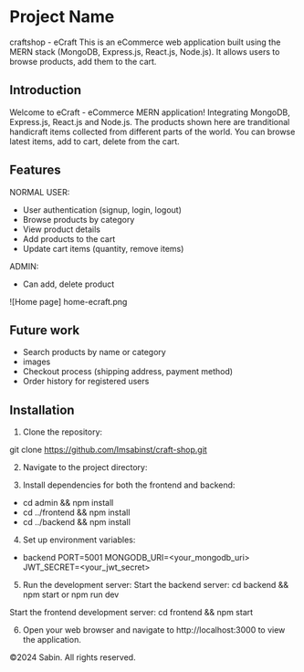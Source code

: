 # Project Name

craftshop - eCraft
This is an eCommerce web application built using the MERN stack (MongoDB, Express.js, React.js, Node.js). It allows users to browse products, add them to the cart.

## Introduction

Welcome to eCraft - eCommerce MERN application! Integrating MongoDB, Express.js, React.js and Node.js. The products shown here are tranditional handicraft items collected from different parts of the world. You can browse latest items, add to cart, delete from the cart.

## Features

NORMAL USER:

- User authentication (signup, login, logout)
- Browse products by category
- View product details
- Add products to the cart
- Update cart items (quantity, remove items)

ADMIN:

- Can add, delete product


![Home page] home-ecraft.png

## Future work

- Search products by name or category
- images
- Checkout process (shipping address, payment method)
- Order history for registered users

## Installation

1. Clone the repository:

git clone https://github.com/Imsabinst/craft-shop.git

2. Navigate to the project directory:

3. Install dependencies for both the frontend and backend:

- cd admin && npm install
- cd ../frontend && npm install
- cd ../backend && npm install

4. Set up environment variables:

- backend
  PORT=5001
  MONGODB_URI=<your_mongodb_uri>
  JWT_SECRET=<your_jwt_secret>

5. Run the development server:
   Start the backend server:
   cd backend && npm start or npm run dev

Start the frontend development server:
cd frontend && npm start

6. Open your web browser and navigate to http://localhost:3000 to view the application.

&copy;2024 Sabin. All rights reserved.
